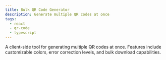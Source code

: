 ```yaml
---
title: Bulk QR Code Generator
description: Generate multiple QR codes at once
tags:
  - react
  - qr-code
  - typescript
---
```

A client-side tool for generating multiple QR codes at once. Features include customizable colors, error correction levels, and bulk download capabilities. 